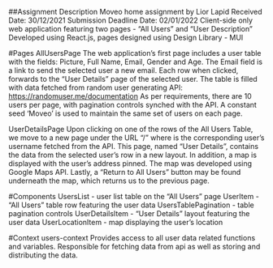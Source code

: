 ##Assignment Description
Moveo home assignment by Lior Lapid
Received Date: 30/12/2021	Submission Deadline Date: 02/01/2022
Client-side only web application featuring two pages - “All Users” and “User Description”
Developed using React.js, pages designed using Design Library - MUI

#Pages
AllUsersPage
The web application’s first page includes a user table with the fields: Picture, Full Name, Email, Gender and Age. The Email field is a link to send the selected user a new email.
Each row when clicked, forwards to the “User Details” page of the selected user.
The table is filled with data fetched from random user generating API: https://randomuser.me/documentation
As per requirements, there are 10 users per page, with pagination controls synched with the API. A constant seed ‘Moveo’ is used to maintain the same set of users on each page. 

UserDetailsPage
Upon clicking on one of the rows of the All Users Table, we move to a new page under the URL “/<username>” where <username> is the corresponding user’s username fetched from the API.
This page, named “User Details”, contains the data from the selected user’s row in a new layout.
In addition, a map is displayed with the user’s address pinned.
The map was developed using Google Maps API.
Lastly, a “Return to All Users” button may be found underneath the map, which returns us to the previous page.

#Components
UsersList - user list table on the “All Users” page
UserItem - “All Users” table row featuring the user data
UsersTablePagination - table pagination controls
UserDetailsItem - “User Details” layout featuring the user data
UserLocationItem - map displaying the user’s location

#Context
users-context 
Provides access to all user data related functions and variables. Responsible for fetching data from api as well as storing and distributing the data.
